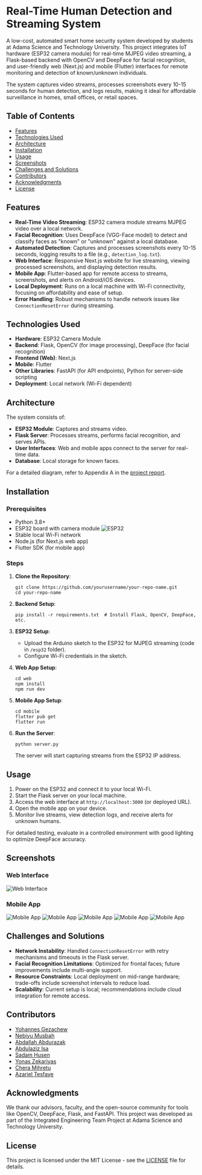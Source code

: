 # Real-Time Human Detection and Streaming System

A low-cost, automated smart home security system developed by students at Adama Science and Technology University. This project integrates IoT hardware (ESP32 camera module) for real-time MJPEG video streaming, a Flask-based backend with OpenCV and DeepFace for facial recognition, and user-friendly web (Next.js) and mobile (Flutter) interfaces for remote monitoring and detection of known/unknown individuals.

The system captures video streams, processes screenshots every 10-15 seconds for human detection, and logs results, making it ideal for affordable surveillance in homes, small offices, or retail spaces.

## Table of Contents

- [Features](#features)
- [Technologies Used](#technologies-used)
- [Architecture](#architecture)
- [Installation](#installation)
- [Usage](#usage)
- [Screenshots](#screenshots)
- [Challenges and Solutions](#challenges-and-solutions)
- [Contributors](#contributors)
- [Acknowledgments](#acknowledgments)
- [License](#license)

## Features

- **Real-Time Video Streaming**: ESP32 camera module streams MJPEG video over a local network.
- **Facial Recognition**: Uses DeepFace (VGG-Face model) to detect and classify faces as "known" or "unknown" against a local database.
- **Automated Detection**: Captures and processes screenshots every 10-15 seconds, logging results to a file (e.g., `detection_log.txt`).
- **Web Interface**: Responsive Next.js website for live streaming, viewing processed screenshots, and displaying detection results.
- **Mobile App**: Flutter-based app for remote access to streams, screenshots, and alerts on Android/iOS devices.
- **Local Deployment**: Runs on a local machine with Wi-Fi connectivity, focusing on affordability and ease of setup.
- **Error Handling**: Robust mechanisms to handle network issues like `ConnectionResetError` during streaming.

## Technologies Used

- **Hardware**: ESP32 Camera Module
- **Backend**: Flask, OpenCV (for image processing), DeepFace (for facial recognition)
- **Frontend (Web)**: Next.js
- **Mobile**: Flutter
- **Other Libraries**: FastAPI (for API endpoints), Python for server-side scripting
- **Deployment**: Local network (Wi-Fi dependent)

## Architecture

The system consists of:
- **ESP32 Module**: Captures and streams video.
- **Flask Server**: Processes streams, performs facial recognition, and serves APIs.
- **User Interfaces**: Web and mobile apps connect to the server for real-time data.
- **Database**: Local storage for known faces.

For a detailed diagram, refer to Appendix A in the [project report](link-to-report.pdf).

## Installation

### Prerequisites
- Python 3.8+
- ESP32 board with camera module
    ![ESP32](images/esp32.jpg)
- Stable local Wi-Fi network
- Node.js (for Next.js web app)
- Flutter SDK (for mobile app)

### Steps
1. **Clone the Repository**:
   ```
   git clone https://github.com/yourusername/your-repo-name.git
   cd your-repo-name
   ```

2. **Backend Setup**:
   ```
   pip install -r requirements.txt  # Install Flask, OpenCV, DeepFace, etc.
   ```

3. **ESP32 Setup**:
   - Upload the Arduino sketch to the ESP32 for MJPEG streaming (code in `/esp32` folder).
   - Configure Wi-Fi credentials in the sketch.

4. **Web App Setup**:
   ```
   cd web
   npm install
   npm run dev
   ```

5. **Mobile App Setup**:
   ```
   cd mobile
   flutter pub get
   flutter run
   ```

6. **Run the Server**:
   ```
   python server.py
   ```
   The server will start capturing streams from the ESP32 IP address.

## Usage

1. Power on the ESP32 and connect it to your local Wi-Fi.
2. Start the Flask server on your local machine.
3. Access the web interface at `http://localhost:3000` (or deployed URL).
4. Open the mobile app on your device.
5. Monitor live streams, view detection logs, and receive alerts for unknown humans.

For detailed testing, evaluate in a controlled environment with good lighting to optimize DeepFace accuracy.

## Screenshots

### Web Interface
![Web Interface](path/to/web-image.png) <!-- Placeholder for web image -->

### Mobile App
![Mobile App](mobile/demo/1.jpg)
![Mobile App](mobile/demo/2.jpg) 
![Mobile App](mobile/demo/3.jpg)
![Mobile App](mobile/demo/4.jpg)
![Mobile App](mobile/demo/5.jpg)

## Challenges and Solutions

- **Network Instability**: Handled `ConnectionResetError` with retry mechanisms and timeouts in the Flask server.
- **Facial Recognition Limitations**: Optimized for frontal faces; future improvements include multi-angle support.
- **Resource Constraints**: Local deployment on mid-range hardware; trade-offs include screenshot intervals to reduce load.
- **Scalability**: Current setup is local; recommendations include cloud integration for remote access.

## Contributors

- [Yohannes Gezachew](mailto:yohannes.gezachew@a2sv.org)
- [Nebiyu Musbah](mailto:nebiyu.musbah@a2sv.org)
- [Abdallah Abdurazak](mailto:abdallahab4595@gmail.com)
- [Abdulaziz Isa](mailto:abdulaziz.isa@a2sv.org)
- [Sadam Husen](mailto:sadam.husen@a2sv.org)
- [Yonas Zekariyas](mailto:yohanzack9@gmail.com)
- [Chera Mihretu](mailto:Chera.Mihretu@a2sv.org)
- [Azariel Tesfaye](mailto:azarieltesfaye2021@gmail.com)


## Acknowledgments

We thank our advisors, faculty, and the open-source community for tools like OpenCV, DeepFace, Flask, and FastAPI. This project was developed as part of the Integrated Engineering Team Project at Adama Science and Technology University.

## License

This project is licensed under the MIT License - see the [LICENSE](LICENSE) file for details.